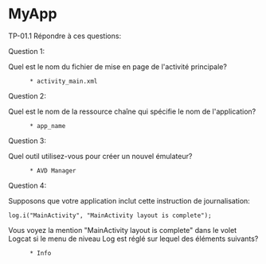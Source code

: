 # MyApp
TP-01.1
Répondre à ces questions:

Question 1:

Quel est le nom du fichier de mise en page de l'activité principale?

          * activity_main.xml
Question 2:

Quel est le nom de la ressource chaîne qui spécifie le nom de l'application?

      	  * app_name
Question 3:

Quel outil utilisez-vous pour créer un nouvel émulateur?

          * AVD Manager
Question 4:

Supposons que votre application inclut cette instruction de journalisation:

    log.i("MainActivity", "MainActivity layout is complete");
Vous voyez la mention "MainActivity layout is complete" dans le volet Logcat si le menu de niveau Log est réglé sur lequel des éléments suivants?

          * Info
